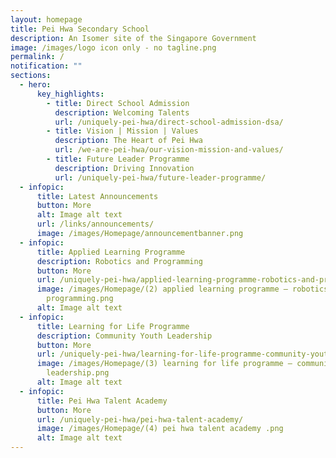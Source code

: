 ```yaml
---
layout: homepage
title: Pei Hwa Secondary School
description: An Isomer site of the Singapore Government
image: /images/logo icon only - no tagline.png
permalink: /
notification: ""
sections:
  - hero:
      key_highlights:
        - title: Direct School Admission
          description: Welcoming Talents
          url: /uniquely-pei-hwa/direct-school-admission-dsa/
        - title: Vision | Mission | Values
          description: The Heart of Pei Hwa
          url: /we-are-pei-hwa/our-vision-mission-and-values/
        - title: Future Leader Programme
          description: Driving Innovation
          url: /uniquely-pei-hwa/future-leader-programme/
  - infopic:
      title: Latest Announcements
      button: More
      alt: Image alt text
      url: /links/announcements/
      image: /images/Homepage/announcementbanner.png
  - infopic:
      title: Applied Learning Programme
      description: Robotics and Programming
      button: More
      url: /uniquely-pei-hwa/applied-learning-programme-robotics-and-programming/
      image: /images/Homepage/(2) applied learning programme – robotics and
        programming.png
      alt: Image alt text
  - infopic:
      title: Learning for Life Programme
      description: Community Youth Leadership
      button: More
      url: /uniquely-pei-hwa/learning-for-life-programme-community-youth-leadership-llp-cyl/
      image: /images/Homepage/(3) learning for life programme – community youth
        leadership.png
      alt: Image alt text
  - infopic:
      title: Pei Hwa Talent Academy
      button: More
      url: /uniquely-pei-hwa/pei-hwa-talent-academy/
      image: /images/Homepage/(4) pei hwa talent academy .png
      alt: Image alt text
---
```

